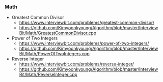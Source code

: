 ### Math

* Greatest Common Divisor
  * https://www.interviewbit.com/problems/greatest-common-divisor/
  * https://github.com/Kimyoonkyoung/Algorithm/blob/master/InterviewBit/Math/GreatestCommonDivisor.cpp
* Power of Two Integers
  * https://www.interviewbit.com/problems/power-of-two-integers/
  * https://github.com/Kimyoonkyoung/Algorithm/blob/master/InterviewBit/Math/PowerOfTwoIntegers.cpp
* Reverse Integer
  * https://www.interviewbit.com/problems/reverse-integer/
  * https://github.com/Kimyoonkyoung/Algorithm/blob/master/InterviewBit/Math/ReverseInteger.cpp